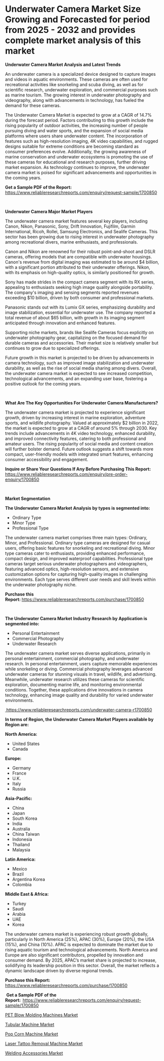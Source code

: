 <p><h1>Underwater Camera Market Size Growing and Forecasted for period from 2025 - 2032 and provides complete market analysis of this market</h1></p><p><strong>Underwater Camera Market Analysis and Latest Trends</strong></p>
<p><p>An underwater camera is a specialized device designed to capture images and videos in aquatic environments. These cameras are often used for recreational activities like snorkeling and scuba diving, as well as for scientific research, underwater exploration, and commercial purposes such as marine tourism. The growing interest in underwater photography and videography, along with advancements in technology, has fueled the demand for these cameras.</p><p>The Underwater Camera Market is expected to grow at a CAGR of 14.7% during the forecast period. Factors contributing to this growth include the rising popularity of outdoor activities, the increasing number of people pursuing diving and water sports, and the expansion of social media platforms where users share underwater content. The incorporation of features such as high-resolution imaging, 4K video capabilities, and rugged designs suitable for extreme conditions are becoming standard as consumer preferences evolve. Additionally, the growing awareness of marine conservation and underwater ecosystems is promoting the use of these cameras for educational and research purposes, further driving market expansion. As technology continues to improve, the underwater camera market is poised for significant advancements and opportunities in the coming years.</p></p>
<p><strong>Get a Sample PDF of the Report:&nbsp;</strong> <a href="https://www.reliableresearchreports.com/enquiry/request-sample/1700850?utm_campaign=83&utm_medium=2&utm_source=Github&utm_content=ia&utm_term=10042025&utm_id=underwater-camera">https://www.reliableresearchreports.com/enquiry/request-sample/1700850</a></p>
<p>&nbsp;</p>
<p><strong>Underwater Camera Major Market Players</strong></p>
<p><p>The underwater camera market features several key players, including Canon, Nikon, Panasonic, Sony, Drift Innovation, Fujifilm, Garmin International, Ricoh, Rollei, Samsung Electronics, and Sealife Cameras. This sector has been growing due to rising interest in underwater photography among recreational divers, marine enthusiasts, and professionals.</p><p>Canon and Nikon are renowned for their robust point-and-shoot and DSLR cameras, offering models that are compatible with underwater housings. Canon's revenue from digital imaging was estimated to be around $4 billion, with a significant portion attributed to their underwater offerings. Nikon, with its emphasis on high-quality optics, is similarly positioned for growth.</p><p>Sony has made strides in the compact camera segment with its RX series, appealing to enthusiasts seeking high image quality alongside portability. The company's imaging and sensing segments reported revenues exceeding $10 billion, driven by both consumer and professional markets.</p><p>Panasonic stands out with its Lumix GX series, emphasizing durability and image stabilization, essential for underwater use. The company reported a total revenue of about $65 billion, with growth in its imaging segment anticipated through innovation and enhanced features.</p><p>Supporting niche markets, brands like Sealife Cameras focus explicitly on underwater photography gear, capitalizing on the focused demand for durable cameras and accessories. Their market size is relatively smaller but continues to grow due to specialized offerings.</p><p>Future growth in this market is projected to be driven by advancements in camera technology, such as improved image stabilization and underwater durability, as well as the rise of social media sharing among divers. Overall, the underwater camera market is expected to see increased competition, technological advancements, and an expanding user base, fostering a positive outlook for the coming years.</p></p>
<p>&nbsp;</p>
<p><strong>What Are The Key Opportunities For Underwater Camera Manufacturers?</strong></p>
<p><p>The underwater camera market is projected to experience significant growth, driven by increasing interest in marine exploration, adventure sports, and wildlife photography. Valued at approximately $2 billion in 2022, the market is expected to grow at a CAGR of around 5% through 2030. Key trends include advancements in 4K video technology, enhanced durability, and improved connectivity features, catering to both professional and amateur users. The rising popularity of social media and content creation will further bolster demand. Future outlook suggests a shift towards more compact, user-friendly models with integrated smart features, enhancing consumer accessibility and engagement.</p></p>
<p><strong>Inquire or Share Your Questions If Any Before Purchasing This Report:</strong> <a href="https://www.reliableresearchreports.com/enquiry/pre-order-enquiry/1700850?utm_campaign=83&utm_medium=2&utm_source=Github&utm_content=ia&utm_term=10042025&utm_id=underwater-camera">https://www.reliableresearchreports.com/enquiry/pre-order-enquiry/1700850</a></p>
<p>&nbsp;</p>
<p><strong>Market Segmentation</strong></p>
<p><strong>The Underwater Camera Market Analysis by types is segmented into:</strong></p>
<p><ul><li>Ordinary Type</li><li>Minor Type</li><li>Professional Type</li></ul></p>
<p><p>The underwater camera market comprises three main types: Ordinary, Minor, and Professional. Ordinary type cameras are designed for casual users, offering basic features for snorkeling and recreational diving. Minor type cameras cater to enthusiasts, providing enhanced performance, compact design, and improved waterproof capabilities. Professional type cameras target serious underwater photographers and videographers, featuring advanced optics, high-resolution sensors, and extensive customization options for capturing high-quality images in challenging environments. Each type serves different user needs and skill levels within the underwater photography niche.</p></p>
<p><strong>Purchase this Report:&nbsp;</strong><a href="https://www.reliableresearchreports.com/purchase/1700850?utm_campaign=83&utm_medium=2&utm_source=Github&utm_content=ia&utm_term=10042025&utm_id=underwater-camera">https://www.reliableresearchreports.com/purchase/1700850</a></p>
<p>&nbsp;</p>
<p><strong>The Underwater Camera Market Industry Research by Application is segmented into:</strong></p>
<p><ul><li>Personal Entertainment</li><li>Commercial Photography</li><li>Underwater Research</li></ul></p>
<p><p>The underwater camera market serves diverse applications, primarily in personal entertainment, commercial photography, and underwater research. In personal entertainment, users capture memorable experiences while snorkeling or diving. Commercial photography leverages advanced underwater cameras for stunning visuals in travel, wildlife, and advertising. Meanwhile, underwater research utilizes these cameras for scientific exploration, documenting marine life, and monitoring environmental conditions. Together, these applications drive innovations in camera technology, enhancing image quality and durability for varied underwater environments.</p></p>
<p><a href="https://www.reliableresearchreports.com/underwater-camera-r1700850?utm_campaign=83&utm_medium=2&utm_source=Github&utm_content=ia&utm_term=10042025&utm_id=underwater-camera">&nbsp;https://www.reliableresearchreports.com/underwater-camera-r1700850</a></p>
<p><strong>In terms of Region, the Underwater Camera Market Players available by Region are:</strong></p>
<p>
    <p> <strong> North America: </strong>
        <ul>
            <li>United States</li>
            <li>Canada</li>
        </ul>
        </p> 
    <p> <strong> Europe: </strong>
        <ul>
            <li>Germany</li>
            <li>France</li>
            <li>U.K.</li>
            <li>Italy</li>
            <li>Russia</li>
        </ul>
        </p> 
    <p> <strong> Asia-Pacific: </strong>
        <ul>
            <li>China</li>
            <li>Japan</li>
            <li>South Korea</li>
            <li>India</li>
            <li>Australia</li>
            <li>China Taiwan</li>
            <li>Indonesia</li>
            <li>Thailand</li>
            <li>Malaysia</li>
        </ul>
        </p> 
    <p> <strong> Latin America: </strong>
        <ul>
            <li>Mexico</li>
            <li>Brazil</li>
            <li>Argentina Korea</li>
            <li>Colombia</li>
        </ul>
        </p> 
    <p> <strong> Middle East & Africa: </strong>
        <ul>
            <li>Turkey</li>
            <li>Saudi</li>
            <li>Arabia</li>
            <li>UAE</li>
            <li>Korea</li>
        </ul>
    </p>
    </p>
<p><p>The underwater camera market is experiencing robust growth globally, particularly in North America (25%), APAC (30%), Europe (20%), the USA (15%), and China (10%). APAC is expected to dominate the market due to rising aquatic tourism and technological advancements. North America and Europe are also significant contributors, propelled by innovation and consumer demand. By 2025, APAC’s market share is projected to increase, solidifying its leadership position in this sector. Overall, the market reflects a dynamic landscape driven by diverse regional trends.</p></p>
<p><strong>Purchase this Report: </strong><a href="https://www.reliableresearchreports.com/purchase/1700850?utm_campaign=83&utm_medium=2&utm_source=Github&utm_content=ia&utm_term=10042025&utm_id=underwater-camera">https://www.reliableresearchreports.com/purchase/1700850</a></p>
<p>&nbsp;<strong>Get a Sample PDF of the Report:&nbsp;&nbsp;</strong><a href="https://www.reliableresearchreports.com/enquiry/request-sample/1700850?utm_campaign=83&utm_medium=2&utm_source=Github&utm_content=ia&utm_term=10042025&utm_id=underwater-camera">https://www.reliableresearchreports.com/enquiry/request-sample/1700850</a></p>
<p><strong></strong></p>
<p><p><a href="https://github.com/sulvantomppa/Market-Research-Report-List-1/blob/main/pet-blow-molding-machines-market.md?utm_campaign=83&utm_medium=2&utm_source=Github&utm_content=ia&utm_term=10042025&utm_id=underwater-camera">PET Blow Molding Machines Market</a></p><p><a href="https://github.com/iwanesucices/Market-Research-Report-List-1/blob/main/tubular-machine-market.md?utm_campaign=83&utm_medium=2&utm_source=Github&utm_content=ia&utm_term=10042025&utm_id=underwater-camera">Tubular Machine Market</a></p><p><a href="https://github.com/snapetylerho/Market-Research-Report-List-1/blob/main/pop-corn-machine-market.md?utm_campaign=83&utm_medium=2&utm_source=Github&utm_content=ia&utm_term=10042025&utm_id=underwater-camera">Pop Corn Machine Market</a></p><p><a href="https://github.com/stunzkocotpv/Market-Research-Report-List-1/blob/main/laser-tattoo-removal-machine-market.md?utm_campaign=83&utm_medium=2&utm_source=Github&utm_content=ia&utm_term=10042025&utm_id=underwater-camera">Laser Tattoo Removal Machine Market</a></p><p><a href="https://github.com/rubiogruis0p/Market-Research-Report-List-1/blob/main/welding-accessories-market.md?utm_campaign=83&utm_medium=2&utm_source=Github&utm_content=ia&utm_term=10042025&utm_id=underwater-camera">Welding Accessories Market</a></p></p>